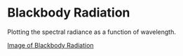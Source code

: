 # Blackbody Radiation

Plotting the spectral radiance as a function of wavelength.

[Image of Blackbody Radiation](https://github.com/S-tuberosum/Blackbody-Radiation/blob/master/bc.png)